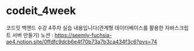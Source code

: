# codeit_4week
코드잇 백엔드 수강 4주차 실습 내용입니다(관계형 데이터베이스를 활용한 자바스크립트 서버 만들기)
노션 : https://seemly-fuchsia-ae4.notion.site/0ffdfc9dcb6e4f70b73a7b3ca434f3c6?pvs=74
